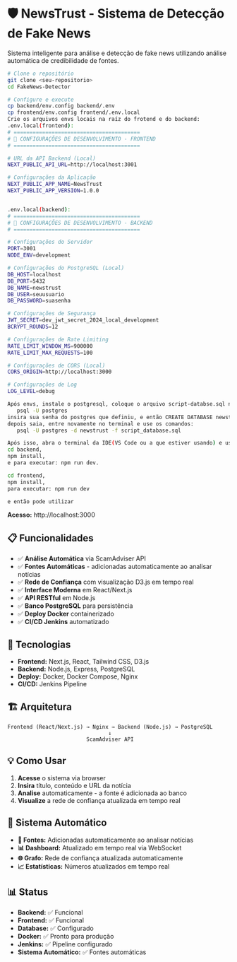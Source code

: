 # 🛡️ NewsTrust - Sistema de Detecção de Fake News

Sistema inteligente para análise e detecção de fake news utilizando análise automática de credibilidade de fontes.

```bash
# Clone o repositório
git clone <seu-repositorio>
cd FakeNews-Detector

# Configure e execute
cp backend/env.config backend/.env
cp frontend/env.config frontend/.env.local
Crie os arquivos envs locais na raíz do frotend e do backend:
.env.local(frontend):
# ========================================
# 🚀 CONFIGURAÇÕES DE DESENVOLVIMENTO - FRONTEND
# ========================================

# URL da API Backend (Local)
NEXT_PUBLIC_API_URL=http://localhost:3001

# Configurações da Aplicação
NEXT_PUBLIC_APP_NAME=NewsTrust
NEXT_PUBLIC_APP_VERSION=1.0.0


.env.local(backend):
# ========================================
# 🚀 CONFIGURAÇÕES DE DESENVOLVIMENTO - BACKEND
# ========================================

# Configurações do Servidor
PORT=3001
NODE_ENV=development

# Configurações do PostgreSQL (Local)
DB_HOST=localhost
DB_PORT=5432
DB_NAME=newstrust
DB_USER=seuusuario
DB_PASSWORD=suasenha

# Configurações de Segurança
JWT_SECRET=dev_jwt_secret_2024_local_development
BCRYPT_ROUNDS=12

# Configurações de Rate Limiting
RATE_LIMIT_WINDOW_MS=900000
RATE_LIMIT_MAX_REQUESTS=100

# Configurações de CORS (Local)
CORS_ORIGIN=http://localhost:3000

# Configurações de Log
LOG_LEVEL=debug

Após envs, instale o postgresql, coloque o arquivo script-databse.sql na raíz do projeto em si, e conecte através do terminal da IDE:
   psql -U postgres
insira sua senha do postgres que definiu, e então CREATE DATABASE newstrust; 
depois saia, entre novamente no terminal e use os comandos:
   psql -U postgres -d newstrust -f script_database.sql

Após isso, abra o terminal da IDE(VS Code ou a que estiver usando) e use os seguintes comandos passo a passo:
cd backend,
npm install,
e para executar: npm run dev.

cd frontend,
npm install, 
para executar: npm run dev

e então pode utilizar 
```

**Acesso:** http://localhost:3000

## 📋 Funcionalidades

- ✅ **Análise Automática** via ScamAdviser API
- ✅ **Fontes Automáticas** - adicionadas automaticamente ao analisar notícias
- ✅ **Rede de Confiança** com visualização D3.js em tempo real
- ✅ **Interface Moderna** em React/Next.js
- ✅ **API RESTful** em Node.js
- ✅ **Banco PostgreSQL** para persistência
- ✅ **Deploy Docker** containerizado
- ✅ **CI/CD Jenkins** automatizado

## 🐳 Tecnologias

- **Frontend:** Next.js, React, Tailwind CSS, D3.js
- **Backend:** Node.js, Express, PostgreSQL
- **Deploy:** Docker, Docker Compose, Nginx
- **CI/CD:** Jenkins Pipeline

## 🏗️ Arquitetura

```
Frontend (React/Next.js) → Nginx → Backend (Node.js) → PostgreSQL
                                ↓
                         ScamAdviser API
```

## 💡 Como Usar

1. **Acesse** o sistema via browser
2. **Insira** título, conteúdo e URL da notícia
3. **Analise** automaticamente - a fonte é adicionada ao banco
4. **Visualize** a rede de confiança atualizada em tempo real

## 🔄 Sistema Automático

- **🔄 Fontes:** Adicionadas automaticamente ao analisar notícias
- **📊 Dashboard:** Atualizado em tempo real via WebSocket
- **🌐 Grafo:** Rede de confiança atualizada automaticamente
- **📈 Estatísticas:** Números atualizados em tempo real

## 📊 Status

- **Backend:** ✅ Funcional
- **Frontend:** ✅ Funcional  
- **Database:** ✅ Configurado
- **Docker:** ✅ Pronto para produção
- **Jenkins:** ✅ Pipeline configurado
- **Sistema Automático:** ✅ Fontes automáticas

